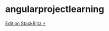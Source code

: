 # angularprojectlearning

[Edit on StackBlitz ⚡️](https://stackblitz.com/edit/angularprojectlearning)